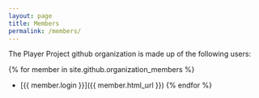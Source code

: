 ```yaml
---
layout: page
title: Members
permalink: /members/
---
```

The Player Project github organization is made up of the following users:

{% for member in site.github.organization_members %}
* [{{ member.login }}]({{ member.html_url }})
{% endfor %}

